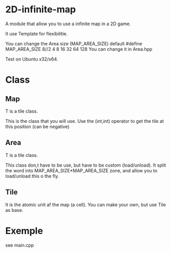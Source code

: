 2D-infinite-map
===============

A module that allow you to use a infinite map in a 2D game.

It use Template for flexibilitie.

You can change the Area size (MAP_AREA_SIZE)
default #define MAP_AREA_SIZE 8//2 4 8 16 32 64 128
You can change it in Area.hpp

Test on Ubuntu x32/x64.




Class
=====

Map<T>
------

T is a tile class.

This is the class that you will use. Use the (int,int) operator to get the tile at this position (can be negative)


Area<T>
-------

T is a tile class.

This class don,t have to be use, but have to be custom (load/unload). It split the word into MAP_AREA_SIZE*MAP_AREA_SIZE zone, and allow you to load/unload this o the fly.


Tile
----

It is the atomic unit af the map (a cell).
You can make your own, but use Tile as base.



Exemple
=======

see main.cpp 
